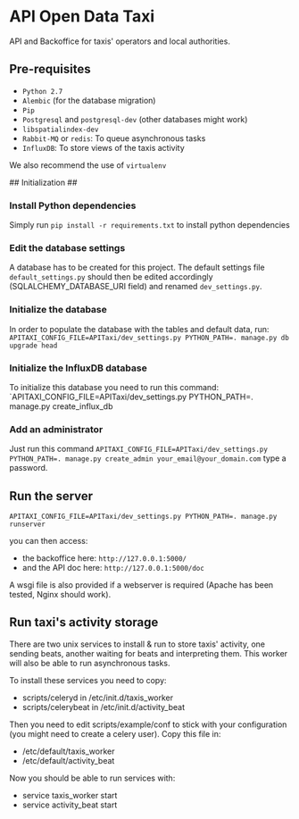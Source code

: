 # API Open Data Taxi #
API and Backoffice for taxis' operators and local authorities.

## Pre-requisites ##

 * `Python 2.7`
 * `Alembic` (for the database migration)
 * `Pip`
 * `Postgresql` and `postgresql-dev` (other databases might work)
 * `libspatialindex-dev`
 * `Rabbit-MQ` or `redis`: To queue asynchronous tasks
 * `InfluxDB`: To store views of the taxis activity

We also recommend the use of `virtualenv`

## Initialization ##

### Install Python dependencies ###
Simply run `pip install -r requirements.txt` to install python dependencies 

### Edit the database settings ###
A database has to be created for this project.
The default settings file `default_settings.py` should then be 
edited accordingly (SQLALCHEMY_DATABASE_URI field) and renamed `dev_settings.py`.

### Initialize the database ###
In order to populate the database with the tables and default data, run:
`APITAXI_CONFIG_FILE=APITaxi/dev_settings.py PYTHON_PATH=. manage.py db upgrade head`

### Initialize the InfluxDB database ###
To initialize this database you need to run this command:
`APITAXI_CONFIG_FILE=APITaxi/dev_settings.py PYTHON_PATH=. manage.py create_influx_db

### Add an administrator ###
Just run this command
`APITAXI_CONFIG_FILE=APITaxi/dev_settings.py PYTHON_PATH=. manage.py create_admin your_email@your_domain.com`
type a password.

## Run the server ##

`APITAXI_CONFIG_FILE=APITaxi/dev_settings.py PYTHON_PATH=. manage.py runserver`

you can then access:
* the backoffice here: `http://127.0.0.1:5000/`
* and the API doc here: `http://127.0.0.1:5000/doc`

A wsgi file is also provided if a webserver is required (Apache has been tested, Nginx should work). 


## Run taxi's activity storage ##
 There are two unix services to install & run to store taxis' activity, one sending beats,
 another waiting for beats and interpreting them. This worker will also be able to run
 asynchronous tasks.

 To install these services you need to copy:
  * scripts/celeryd in /etc/init.d/taxis_worker
  * scripts/celerybeat in /etc/init.d/activity_beat

Then you need to edit scripts/example/conf to stick with your configuration (you might
need to create a celery user).
Copy this file in:
  * /etc/default/taxis_worker
  * /etc/default/activity_beat

 Now you should be able to run services with:
  * service taxis_worker start
  * service activity_beat start

